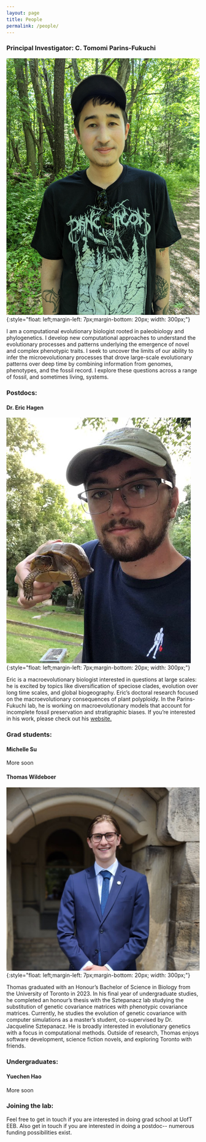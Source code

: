 ```yaml
---
layout: page
title: People
permalink: /people/
---
```



### Principal Investigator: C. Tomomi Parins-Fukuchi

![tpf](/assets/img/cjf.jpg){:style="float: left;margin-left: 7px;margin-bottom: 20px; width: 300px;"}  

I am a computational evolutionary biologist rooted in paleobiology and phylogenetics. I develop new computational approaches to understand the evolutionary processes and patterns underlying the emergence of novel and complex phenotypic traits. I seek to uncover the limits of our ability to infer the microevolutionary processes that drove large-scale evolutionary patterns over deep time by combining information from genomes, phenotypes, and the fossil record. I explore these questions across a range of fossil, and sometimes living, systems.

### Postdocs:

#### Dr. Eric Hagen

![eric](/assets/img/eric_hagen_pic.png){:style="float: left;margin-left: 7px;margin-bottom: 20px; width: 300px;"}  

Eric is a macroevolutionary biologist interested in questions at large scales: he is excited by topics like diversification of speciose clades, evolution over long time scales, and global biogeography. Eric’s doctoral research focused on the macroevolutionary consequences of plant polyploidy. In the Parins-Fukuchi lab, he is working on macroevolutionary models that account for incomplete fossil preservation and stratigraphic biases. If you’re interested in his work, please check out his [website.](https://erichagen.github.io/)


### Grad students:

#### Michelle Su

More soon 

#### Thomas Wildeboer

![eric](/assets/img/thomas_w.jpg){:style="float: left;margin-left: 7px;margin-bottom: 20px; width: 300px;"}  

Thomas graduated with an Honour’s Bachelor of Science in Biology from the University of Toronto in 2023. In his final year of undergraduate studies, he completed an honour’s thesis with the Sztepanacz lab studying the substitution of genetic covariance matrices with phenotypic covariance matrices. Currently, he studies the evolution of genetic covariance with computer simulations as a master’s student, co-supervised by Dr. Jacqueline Sztepanacz. He is broadly interested in evolutionary genetics with a focus in computational methods. Outside of research, Thomas enjoys software development, science fiction novels, and exploring Toronto with friends.


### Undergraduates:

#### Yuechen Hao

More soon

### Joining the lab:


Feel free to get in touch if you are interested in doing grad school at UofT EEB. Also get in touch if you are interested in doing a postdoc-- numerous funding possibilities exist.

